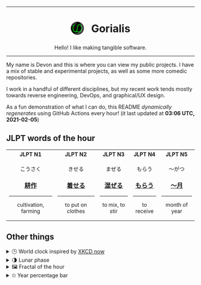 ***

<h1 align="center">
<sub>
    <img src="readme/resources/avatar.png" height="36">
</sub>
&nbsp;
Gorialis
</h1>
<p align="center">
Hello! I like making tangible software.
</p>

***

My name is Devon and this is where you can view my public projects. I have a mix of stable and experimental projects, as well as some more comedic repositories.

I work in a handful of different disciplines, but my recent work tends mostly towards reverse engineering, DevOps, and graphical/UX design.

As a fun demonstration of what I can do, this README *dynamically regenerates* using GitHub Actions every hour! (it last updated at **03:06 UTC, 2021-02-05**)

<h2>JLPT words of the hour</h2>
<table>
    <tr>
        <th>JLPT N1</th>
        <th>JLPT N2</th>
        <th>JLPT N3</th>
        <th>JLPT N4</th>
        <th>JLPT N5</th>
    </tr>
    <tr>
        <td>
            <p align="center">こうさく</p>
            <h3 align="center"><b><a href="https://jisho.org/search/%E8%80%95%E4%BD%9C">耕作</a></b></h3>
            <hr>
            <p align="center">cultivation,<wbr> farming</p>
        </td>
        <td>
            <p align="center">きせる</p>
            <h3 align="center"><b><a href="https://jisho.org/search/%E7%9D%80%E3%81%9B%E3%82%8B">着せる</a></b></h3>
            <hr>
            <p align="center">to put on clothes</p>
        </td>
        <td>
            <p align="center">まぜる</p>
            <h3 align="center"><b><a href="https://jisho.org/search/%E6%B7%B7%E3%81%9C%E3%82%8B">混ぜる</a></b></h3>
            <hr>
            <p align="center">to mix,<wbr> to stir</p>
        </td>
        <td>
            <p align="center">もらう</p>
            <h3 align="center"><b><a href="https://jisho.org/search/%E3%82%82%E3%82%89%E3%81%86">もらう</a></b></h3>
            <hr>
            <p align="center">to receive</p>
        </td>
        <td>
            <p align="center">～がつ</p>
            <h3 align="center"><b><a href="https://jisho.org/search/%EF%BD%9E%E6%9C%88">～月</a></b></h3>
            <hr>
            <p align="center">month of year</p>
        </td>
    </tr>
</table>

<h2>Other things</h2>
<details>
<summary>🕒  World clock inspired by <a href="https://xkcd.com/now">XKCD now</a></summary>

> <img src="generated/now.png" width="512">

</details>
<details>
<summary>🌗 Lunar phase</summary>

The moon is approximately 79.66% through its phase (Last Quarter).

</details>
<details>
<summary>&#x1f5bc; Fractal of the hour</summary>

> <img src="generated/fractal.png" width="512">

</details>
<details>
<summary>&#x23f2; Year percentage bar</summary>
<pre><code>2021 [█▁▁▁▁▁▁▁▁▁▁▁▁▁▁▁▁▁▁▁] 9.62%</code></pre>
</details>
